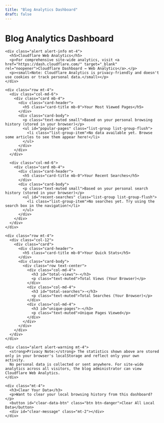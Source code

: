 ```yaml
---
title: "Blog Analytics Dashboard"
draft: false
---
```


<div id="analytics-dashboard">
  <div class="container">
    <h1>Blog Analytics Dashboard</h1>

    <div class="alert alert-info mt-4">
      <h5>Cloudflare Web Analytics</h5>
      <p>For comprehensive site-wide analytics, visit <a href="https://dash.cloudflare.com/" target="_blank" rel="noopener">Cloudflare Dashboard → Web Analytics</a>.</p>
      <p><small>Note: Cloudflare Analytics is privacy-friendly and doesn't use cookies or track personal data.</small></p>
    </div>

    <div class="row mt-4">
      <div class="col-md-6">
        <div class="card mb-4">
          <div class="card-header">
            <h5 class="card-title mb-0">Your Most Viewed Pages</h5>
          </div>
          <div class="card-body">
            <p class="text-muted small">Based on your personal browsing history (stored in your browser)</p>
            <ul id="popular-pages" class="list-group list-group-flush">
              <li class="list-group-item">No data available yet. Browse some articles to see them appear here!</li>
            </ul>
          </div>
        </div>
      </div>

      <div class="col-md-6">
        <div class="card mb-4">
          <div class="card-header">
            <h5 class="card-title mb-0">Your Recent Searches</h5>
          </div>
          <div class="card-body">
            <p class="text-muted small">Based on your personal search history (stored in your browser)</p>
            <ul id="recent-searches" class="list-group list-group-flush">
              <li class="list-group-item">No searches yet. Try using the search box in the navigation!</li>
            </ul>
          </div>
        </div>
      </div>
    </div>

    <div class="row mt-4">
      <div class="col-12">
        <div class="card">
          <div class="card-header">
            <h5 class="card-title mb-0">Your Quick Stats</h5>
          </div>
          <div class="card-body">
            <div class="row text-center">
              <div class="col-md-4">
                <h3 id="total-views">-</h3>
                <p class="text-muted">Total Views (Your Browser)</p>
              </div>
              <div class="col-md-4">
                <h3 id="total-searches">-</h3>
                <p class="text-muted">Total Searches (Your Browser)</p>
              </div>
              <div class="col-md-4">
                <h3 id="unique-pages">-</h3>
                <p class="text-muted">Unique Pages Viewed</p>
              </div>
            </div>
          </div>
        </div>
      </div>
    </div>

    <div class="alert alert-warning mt-4">
      <strong>Privacy Note:</strong> The statistics shown above are stored only in your browser's localStorage and reflect only your own activity.
      No personal data is collected or sent anywhere. For site-wide analytics across all visitors, the blog administrator can view Cloudflare Web Analytics.
    </div>

    <div class="mt-4">
      <h3>Clear Your Data</h3>
      <p>Want to clear your local browsing history from this dashboard?</p>
      <button id="clear-data-btn" class="btn btn-danger">Clear All Local Data</button>
      <div id="clear-message" class="mt-2"></div>
    </div>
  </div>
</div>

<script>
// Dashboard JavaScript
(function() {
  'use strict';

  // Load and display popular pages
  function loadPopularPages() {
    try {
      const pageViews = JSON.parse(localStorage.getItem('osla_page_views') || '{}');
      const pages = Object.entries(pageViews)
        .map(([path, data]) => ({ path, ...data }))
        .sort((a, b) => b.views - a.views)
        .slice(0, 10);

      const listElement = document.getElementById('popular-pages');
      if (pages.length === 0) {
        listElement.innerHTML = '<li class="list-group-item">No data available yet. Browse some articles to see them appear here!</li>';
        return;
      }

      listElement.innerHTML = pages.map(page => `
        <li class="list-group-item d-flex justify-content-between align-items-center">
          <a href="${page.path}">${page.title || page.path}</a>
          <span class="badge bg-primary rounded-pill">${page.views} views</span>
        </li>
      `).join('');

      // Update quick stats
      const totalViews = pages.reduce((sum, page) => sum + page.views, 0);
      document.getElementById('total-views').textContent = totalViews;
      document.getElementById('unique-pages').textContent = pages.length;
    } catch (e) {
      console.error('Failed to load popular pages:', e);
    }
  }

  // Load and display recent searches
  function loadRecentSearches() {
    try {
      const searches = JSON.parse(localStorage.getItem('osla_search_history') || '[]');
      const recentSearches = searches.slice(-10).reverse();

      const listElement = document.getElementById('recent-searches');
      if (recentSearches.length === 0) {
        listElement.innerHTML = '<li class="list-group-item">No searches yet. Try using the search box in the navigation!</li>';
        return;
      }

      listElement.innerHTML = recentSearches.map(search => {
        const date = new Date(search.timestamp);
        return `
          <li class="list-group-item">
            <div class="d-flex justify-content-between align-items-center">
              <span><strong>${search.query}</strong></span>
            </div>
            <small class="text-muted">${date.toLocaleString()}</small>
          </li>
        `;
      }).join('');

      // Update total searches
      document.getElementById('total-searches').textContent = searches.length;
    } catch (e) {
      console.error('Failed to load recent searches:', e);
    }
  }

  // Clear all local data
  function setupClearButton() {
    const clearBtn = document.getElementById('clear-data-btn');
    const messageDiv = document.getElementById('clear-message');

    clearBtn.addEventListener('click', function() {
      if (confirm('Are you sure you want to clear all your local analytics data? This cannot be undone.')) {
        localStorage.removeItem('osla_page_views');
        localStorage.removeItem('osla_search_history');

        messageDiv.innerHTML = '<div class="alert alert-success">All local data cleared successfully!</div>';

        // Reload the dashboard
        setTimeout(function() {
          loadPopularPages();
          loadRecentSearches();
        }, 500);
      }
    });
  }

  // Initialize dashboard
  function init() {
    loadPopularPages();
    loadRecentSearches();
    setupClearButton();
  }

  // Run on DOM ready
  if (document.readyState === 'loading') {
    document.addEventListener('DOMContentLoaded', init);
  } else {
    init();
  }
})();
</script>
